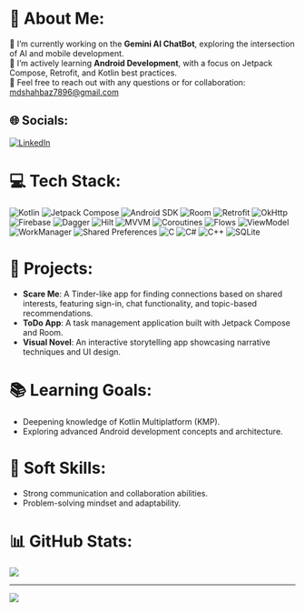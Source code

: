 # 💫 About Me:
🔭 I’m currently working on the **Gemini AI ChatBot**, exploring the intersection of AI and mobile development.<br>
🌱 I’m actively learning **Android Development**, with a focus on Jetpack Compose, Retrofit, and Kotlin best practices.<br>
💬 Feel free to reach out with any questions or for collaboration: [mdshahbaz7896@gmail.com](mailto:mdshahbaz7896@gmail.com)<br>


## 🌐 Socials:
[![LinkedIn](https://img.shields.io/badge/LinkedIn-%230077B5.svg?logo=linkedin&logoColor=white)](https://www.linkedin.com/in/mohammadshahbaz7896/) 

# 💻 Tech Stack:
![Kotlin](https://img.shields.io/badge/kotlin-%237F52FF.svg?style=for-the-badge&logo=kotlin&logoColor=white) 
![Jetpack Compose](https://img.shields.io/badge/Jetpack%20Compose-%23007C92.svg?style=for-the-badge&logo=android&logoColor=white)
![Android SDK](https://img.shields.io/badge/Android%20SDK-%2300BFFF.svg?style=for-the-badge&logo=android&logoColor=white)
![Room](https://img.shields.io/badge/Room-%23D32F2F.svg?style=for-the-badge&logo=android&logoColor=white)
![Retrofit](https://img.shields.io/badge/Retrofit-%23F26925.svg?style=for-the-badge&logo=retrofit&logoColor=white)
![OkHttp](https://img.shields.io/badge/OkHttp-%23020000.svg?style=for-the-badge&logo=okhttp&logoColor=white)
![Firebase](https://img.shields.io/badge/firebase-%23039BE5.svg?style=for-the-badge&logo=firebase)
![Dagger](https://img.shields.io/badge/Dagger-%23FBB034.svg?style=for-the-badge&logo=dagger&logoColor=white)
![Hilt](https://img.shields.io/badge/Hilt-%23FBB034.svg?style=for-the-badge&logo=dagger&logoColor=white)
![MVVM](https://img.shields.io/badge/MVVM-%2300BFFF.svg?style=for-the-badge&logo=android&logoColor=white)
![Coroutines](https://img.shields.io/badge/Coroutines-%233DDC84.svg?style=for-the-badge&logo=kotlin&logoColor=black)
![Flows](https://img.shields.io/badge/Flows-%23FF4081.svg?style=for-the-badge&logo=kotlin&logoColor=white)
![ViewModel](https://img.shields.io/badge/ViewModel-%2300BFFF.svg?style=for-the-badge&logo=android&logoColor=white)
![WorkManager](https://img.shields.io/badge/WorkManager-%23007C92.svg?style=for-the-badge&logo=android&logoColor=white)
![Shared Preferences](https://img.shields.io/badge/Shared_Preferences-%23FFC107.svg?style=for-the-badge&logo=android&logoColor=black)
![C](https://img.shields.io/badge/c-%2300599C.svg?style=for-the-badge&logo=c&logoColor=white) 
![C#](https://img.shields.io/badge/c%23-%23239120.svg?style=for-the-badge&logo=csharp&logoColor=white) 
![C++](https://img.shields.io/badge/c++-%2300599C.svg?style=for-the-badge&logo=c%2B%2B&logoColor=white) 
![SQLite](https://img.shields.io/badge/sqlite-%2307405e.svg?style=for-the-badge&logo=sqlite&logoColor=white) 


# 📂 Projects:
- **Scare Me**: A Tinder-like app for finding connections based on shared interests, featuring sign-in, chat functionality, and topic-based recommendations.
- **ToDo App**: A task management application built with Jetpack Compose and Room.
- **Visual Novel**: An interactive storytelling app showcasing narrative techniques and UI design.

# 📚 Learning Goals:
- Deepening knowledge of Kotlin Multiplatform (KMP).
- Exploring advanced Android development concepts and architecture.

# 🌟 Soft Skills:
- Strong communication and collaboration abilities.
- Problem-solving mindset and adaptability.


# 📊 GitHub Stats:

![](https://github-readme-stats.vercel.app/api/top-langs/?username=Shahbazsam&theme=dark&hide_border=false&include_all_commits=false&count_private=false&layout=compact)

---
[![](https://visitcount.itsvg.in/api?id=Shahbazsam&icon=0&color=0)](https://visitcount.itsvg.in)



